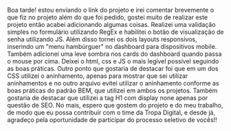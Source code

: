 Boa tarde! estou enviando o link do projeto e irei comentar brevemente o que fiz no projeto além do que foi pedido, gostei muito de realizar este projeto então acabei adicionando algumas coisas.
Realizei uma validação simples no formulário utilizando RegEx e habilitei o botão de visualização de senha utilizando JS. Além disso tornei os dois layouts responsivos, inserindo um "menu hambúrguer" no dashboard para dispositivos mobile. Também adicionei uma leve sombra nos cards do dashboard quando passa o mouse por cima. 
Deixei o html, css e JS o mais legível possível seguindo as boas práticas. 
Outro ponto que gostaria de destacar foi que em um dos CSS utilizei o aninhamento, apenas para mostrar que sei utilizar aninhamentos e no outro arquivo evitei utilizar o aninhamento conforme as boas práticas do padrão BEM, que utilizei em ambos os projetos.
Também gostaria de destacar que utilizei a tag H1 com display none apenas por questão de SEO.
No mais, espero que gostem do projeto e do meu trabalho, de modo que eu possa contribuir com o time da Tropa Digital, e desde já, agradeço pela oportunidade de participar do processo seletivo de vocês!!